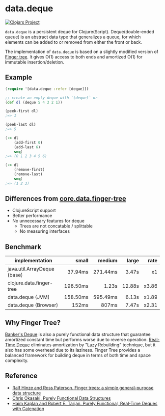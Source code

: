 # data.deque

[![Clojars Project](https://img.shields.io/clojars/v/data.deque.svg)](https://clojars.org/data.deque)

`data.deque` is a persistent deque for Clojure(Script).
Deque(double-ended queue) is an abstract data type that generalizes a queue, for which elements can be added to or removed from either the front or back.

The implementation of `data.deque` is based on a slightly modified version of [Finger tree](http://www.soi.city.ac.uk/~ross/papers/FingerTree.pdf).
It gives O(1) access to both ends and amortized O(1) for immutable insertion/deletion.


## Example

```clj
(require '[data.deque :refer [deque]])

;; create an empty deque with `(deque)` or
(def dl (deque 5 4 3 2 1))

(peek-first dl)
;=> 1

(peek-last dl)
;=> 5

(-> dl
    (add-first 0)
    (add-last 6)
    seq)
;=> (0 1 2 3 4 5 6)

(-> dl
    (remove-first)
    (remove-last)
    seq)
;=> (1 2 3)
```


## Differences from [core.data.finger-tree](https://github.com/clojure/data.finger-tree) 
 - ClojureScript support
 - Better performance
 - No unnecessary features for deque
   - Trees are not concatable / splittable
   - No measuring interfaces
   

## Benchmark

| implementation              |    small |   medium |  large |  rate |
| --------------------------- | -------: | -------: | -----: | ----: |
| java.util.ArrayDeque (base) | 37.94ms  | 271.44ms | 3.47s  | x1    |
| clojure.data.finger-tree    | 196.50ms | 1.23s    | 12.88s | x3.86 |
| data.deque (JVM)            | 158.50ms | 595.49ms | 6.13s  | x1.89 |
| data.deque (Browser)        | 152ms    | 807ms    | 7.47s  | x2.31 |


## Why Finger Tree?

[Banker's Deque](https://www.cs.cmu.edu/~rwh/theses/okasaki.pdf) is also a purely functional data structure that guarantee amortized constant time but performs worse due to reverse operation. 
[Real-Time Deque](http://www.math.tau.ac.il/~haimk/adv-ds-2000/jacm-final.pdf) eliminates amortization by "Lazy Rebuilding" technique, but it also has some overhead due to its laziness.
Finger Tree provides a balanced framework for building deque in terms of both time and space complexity.


## Reference
 - [Ralf Hinze and Ross Paterson. Finger trees: a simple general-purpose data structure](http://www.soi.city.ac.uk/~ross/papers/FingerTree.pdf)
 - [Chris Okasaki. Purely Functional Data Structures](https://www.cs.cmu.edu/~rwh/theses/okasaki.pdf)
 - [Haim Kaplan and Robert E. Tarjan. Purely Functional, Real-Time Deques with Catenation](http://www.math.tau.ac.il/~haimk/adv-ds-2000/jacm-final.pdf)
